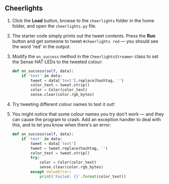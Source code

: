 ## Cheerlights

1. Click the **Load** button, browse to the `cheerlights` folder in the home folder, and open the `cheerlights.py` file.

1. The starter code simply prints out the tweet contents. Press the **Run** button and get someone to tweet `#cheerlights red` — you should see the word 'red' in the output.

1. Modify the `on_success` method in the `CheerlightsStreamer` class to set the Sense HAT LEDs to the tweeted colour:

    ```python
    def on_success(self, data):
        if 'text' in data:
            tweet = data['text'].replace(hashtag, '')
            color_text = tweet.strip()
            color = Color(color_text)
    	    sense.clear(color.rgb_bytes)
    ```

1. Try tweeting different colour names to test it out!

1. You might notice that some colour names you try don't work — and they can cause the program to crash. Add an exception handler to deal with this, and to let you know when there's an error:

    ```python
    def on_success(self, data):
        if 'text' in data:
            tweet = data['text']
            tweet = tweet.replace(hashtag, '')
            color_text = tweet.strip()
            try:
                color = Color(color_text)
                sense.clear(color.rgb_bytes)
            except ValueError:
                print('Failed: {}'.format(color_text))
    ```
